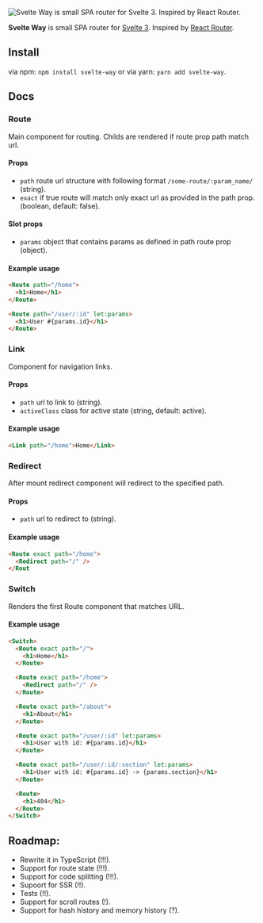 <img alt="Svelte Way is small SPA router for Svelte 3. Inspired by React Router.
" src="https://github.com/SogoCZE/svelte-way/blob/master/public/github.svg">

**Svelte Way** is small SPA router for [Svelte 3](https://svelte.dev/). Inspired by [React Router](https://github.com/ReactTraining/react-router).

## Install

via npm: ```npm install svelte-way``` or via yarn: ```yarn add svelte-way```.

## Docs

### Route

Main component for routing. Childs are rendered if route prop path match url.

#### Props

- ```path``` route url structure with following format ```/some-route/:param_name/``` (string).
- ```exact``` if true route will match only exact url as provided in the path prop. (boolean, default: false).

#### Slot props

- ```params``` object that contains params as defined in path route prop (object).

#### Example usage

```html
<Route path="/home">
  <h1>Home</h1>
</Route>
```

```html
<Route path="/user/:id" let:params>
  <h1>User #{params.id}</h1>
</Route>
```

### Link

Component for navigation links.

#### Props

- ```path``` url to link to (string).
- ```activeClass``` class for active state (string, default: active).

#### Example usage

```html
<Link path="/home">Home</Link>
```

### Redirect

After mount redirect component will redirect to the specified path.

#### Props

- ```path``` url to redirect to (string).

#### Example usage

```html
<Route exact path="/home">
  <Redirect path="/" />
</Rout
```

### Switch

Renders the first Route component that matches URL.

#### Example usage

```html
<Switch>
  <Route exact path="/">
    <h1>Home</h1>
  </Route>

  <Route exact path="/home">
    <Redirect path="/" />	
  </Route>

  <Route exact path="/about">
    <h1>About</h1>
  </Route>

  <Route exact path="/user/:id" let:params>
    <h1>User with id: #{params.id}</h1>
  </Route>

  <Route exact path="/user/:id/:section" let:params>
    <h1>User with id: #{params.id} -> {params.section}</h1>
  </Route>

  <Route>
    <h1>404</h1>
  </Route>
</Switch>
```

## Roadmap:
- Rewrite it in TypeScript (!!!).
- Support for route state (!!!).
- Support for code splitting (!!!).
- Supoort for SSR (!!).
- Tests (!!).
- Support for scroll routes (!).
- Support for hash history and memory history (?).
